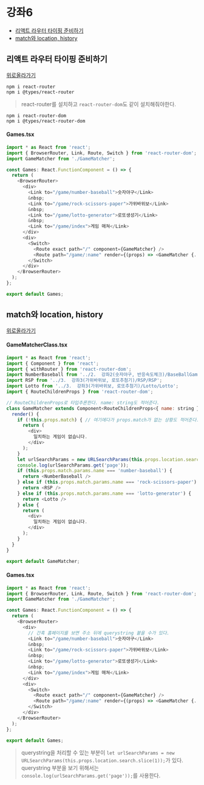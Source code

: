 # 강좌6

  - [리액트 라우터 타이핑 준비하기](#리액트-라우터-타이핑-준비하기)
  - [match와 location, history](#match와-location,-history)





## 리액트 라우터 타이핑 준비하기
[위로올라가기](#강좌6)


<pre><code>npm i react-router
npm i @types/react-router</code></pre>

> react-router를 설치하고 `react-router-dom`도 같이 설치해줘야한다. <br>

<pre><code>npm i react-router-dom
npm i @types/react-router-dom</code></pre>

#### Games.tsx
```js
import * as React from 'react';
import { BrowserRouter, Link, Route, Switch } from 'react-router-dom';
import GameMatcher from './GameMatcher';

const Games: React.FunctionComponent = () => {
  return (
    <BrowserRouter>
      <div>
        <Link to="/game/number-baseball">숫자야구</Link>
        &nbsp;
        <Link to="/game/rock-scissors-paper">가위바위보</Link>
        &nbsp;
        <Link to="/game/lotto-generator">로또생성기</Link>
        &nbsp;
        <Link to="/game/index">게임 매쳐</Link>
      </div>
      <div>
        <Switch>
          <Route exact path="/" component={GameMatcher} />
          <Route path="/game/:name" render={(props) => <GameMatcher {...props} />} />
        </Switch>
      </div>
    </BrowserRouter>
  );
};

export default Games;
```

## match와 location, history
[위로올라가기](#강좌6)

#### GameMatcherClass.tsx
```js
import * as React from 'react';
import { Component } from 'react';
import { withRouter } from 'react-router-dom';
import NumberBaseball from '../2.  강좌2(숫자야구, 반응속도체크)/BaseBallGame/NumberBaseBall';
import RSP from '../3.  강좌3(가위바위보, 로또추첨기)/RSP/RSP';
import Lotto from '../3.  강좌3(가위바위보, 로또추첨기)/Lotto/Lotto';
import { RouteChildrenProps } from 'react-router-dom';

// RouteChildrenProps로 타입추론한다. name: string도 적어준다.
class GameMatcher extends Component<RouteChildrenProps<{ name: string }>> { 
  render() {
    if (!this.props.match) { // 여기에다가 props.match가 없는 상황도 적어준다.
      return (
        <div>
          일치하는 게임이 없습니다.
        </div>
      );
    }
    let urlSearchParams = new URLSearchParams(this.props.location.search.slice(1));
    console.log(urlSearchParams.get('page'));
    if (this.props.match.params.name === 'number-baseball') {
      return <NumberBaseball />
    } else if (this.props.match.params.name === 'rock-scissors-paper') {
      return <RSP />
    } else if (this.props.match.params.name === 'lotto-generator') {
      return <Lotto />
    } else {
      return (
        <div>
          일치하는 게임이 없습니다.
        </div>
      );
    }
  }
}

export default GameMatcher;
```

#### Games.tsx
```js
import * as React from 'react';
import { BrowserRouter, Link, Route, Switch } from 'react-router-dom';
import GameMatcher from './GameMatcher';

const Games: React.FunctionComponent = () => {
  return (
    <BrowserRouter>
      <div>
        // 간혹 홈페이지를 보면 주소 뒤에 querystring 붙을 수가 있다.
        <Link to="/game/number-baseball">숫자야구</Link>
        &nbsp;
        <Link to="/game/rock-scissors-paper">가위바위보</Link>
        &nbsp;
        <Link to="/game/lotto-generator">로또생성기</Link>
        &nbsp;
        <Link to="/game/index">게임 매쳐</Link>
      </div>
      <div>
        <Switch>
          <Route exact path="/" component={GameMatcher} />
          <Route path="/game/:name" render={(props) => <GameMatcher {...props} />} />
        </Switch>
      </div>
    </BrowserRouter>
  );
};

export default Games;
```
> querystring을 처리할 수 있는 부분이 `let urlSearchParams = new URLSearchParams(this.props.location.search.slice(1));`가 있다. <br>
> querystring 부분을 보기 위해서는 `console.log(urlSearchParams.get('page'));`를 사용한다. <br>


